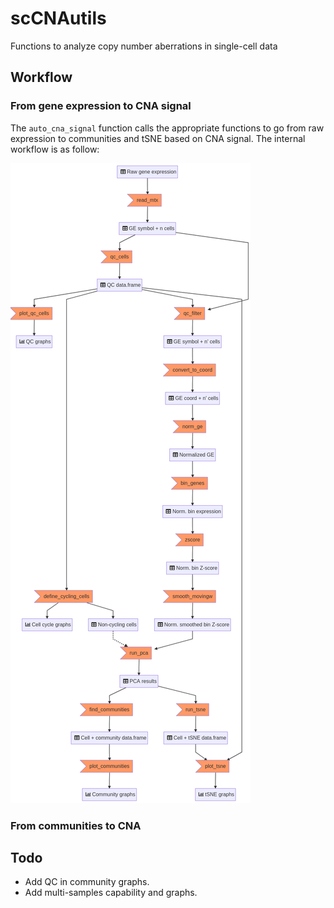# scCNAutils
Functions to analyze copy number aberrations in single-cell data


## Workflow

### From gene expression to CNA signal

The `auto_cna_signal` function calls the appropriate functions to go from raw expression to communities and tSNE based on CNA signal.
The internal workflow is as follow:

![](docs/flowchart-cnasignal.png)

### From communities to CNA


## Todo

- Add QC in community graphs.
- Add multi-samples capability and graphs.
